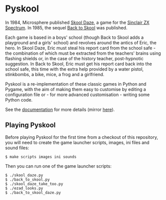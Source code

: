 Pyskool
=======
In 1984, Microsphere published
[Skool Daze](http://en.wikipedia.org/wiki/Skool_Daze), a game for the
[Sinclair ZX Spectrum](http://en.wikipedia.org/wiki/ZX_Spectrum). In 1985, the
sequel [Back to Skool](http://en.wikipedia.org/wiki/Back_to_Skool) was
published.

Each game is based in a boys' school (though Back to Skool adds a playground
and a girls' school) and revolves around the antics of Eric, the hero. In Skool
Daze, Eric must steal his report card from the school safe - the combination of
which must be extracted from the teachers' brains using flashing shields or, in
the case of the history teacher, post-hypnotic suggestion. In Back to Skool,
Eric must get his report card back into the school safe, this time with the
extra help provided by a water pistol, stinkbombs, a bike, mice, a frog and a
girlfriend.

Pyskool is a re-implementation of these classic games in Python and Pygame,
with the aim of making them easy to customise by editing a configuration file
or - for more advanced customisation - writing some Python code.

See the [documentation](http://skoolkid.github.io/pyskool/) for more details
(mirror [here](http://skoolkid.gitlab.io/pyskool/)).

Playing Pyskool
---------------
Before playing Pyskool for the first time from a checkout of this repository,
you will need to create the game launcher scripts, images, ini files and sound
files:

    $ make scripts images ini sounds

Then you can run one of the game launcher scripts:

    $ ./skool_daze.py
    $ ./back_to_skool.py
    $ ./skool_daze_take_too.py
    $ ./ezad_looks.py
    $ ./back_to_skool_daze.py
